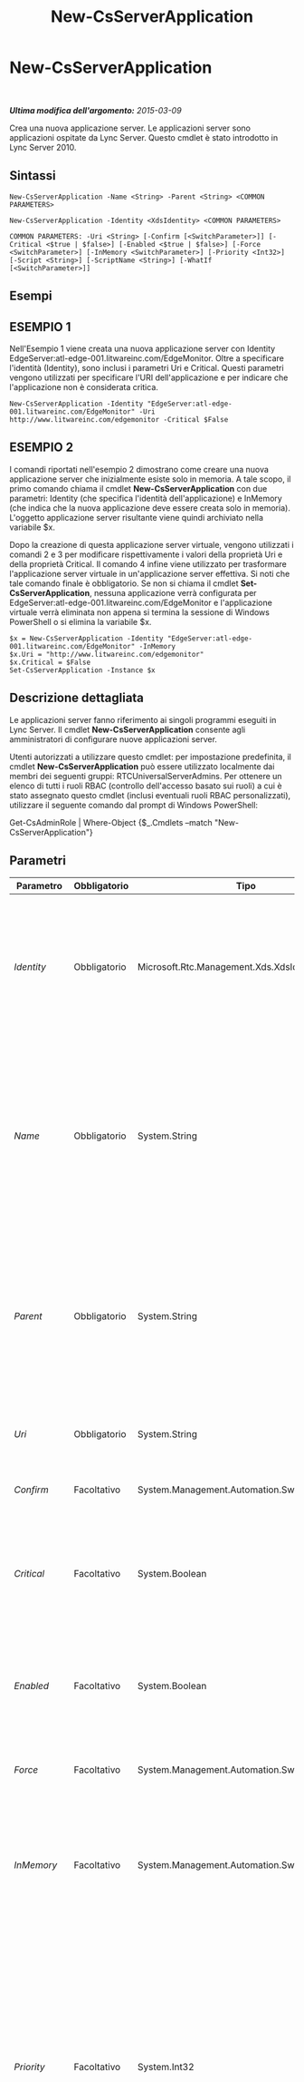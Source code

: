 ﻿---
title: New-CsServerApplication
TOCTitle: New-CsServerApplication
ms:assetid: 045e6e65-8ad6-49af-8bfb-aa9045fa4dd8
ms:mtpsurl: https://technet.microsoft.com/it-it/library/Gg398096(v=OCS.15)
ms:contentKeyID: 49299534
ms.date: 08/24/2015
mtps_version: v=OCS.15
ms.translationtype: HT
---

# New-CsServerApplication

 

_**Ultima modifica dell'argomento:** 2015-03-09_

Crea una nuova applicazione server. Le applicazioni server sono applicazioni ospitate da Lync Server. Questo cmdlet è stato introdotto in Lync Server 2010.

## Sintassi

    New-CsServerApplication -Name <String> -Parent <String> <COMMON PARAMETERS>

    New-CsServerApplication -Identity <XdsIdentity> <COMMON PARAMETERS>

    COMMON PARAMETERS: -Uri <String> [-Confirm [<SwitchParameter>]] [-Critical <$true | $false>] [-Enabled <$true | $false>] [-Force <SwitchParameter>] [-InMemory <SwitchParameter>] [-Priority <Int32>] [-Script <String>] [-ScriptName <String>] [-WhatIf [<SwitchParameter>]]

## Esempi

## ESEMPIO 1

Nell'Esempio 1 viene creata una nuova applicazione server con Identity EdgeServer:atl-edge-001.litwareinc.com/EdgeMonitor. Oltre a specificare l'identità (Identity), sono inclusi i parametri Uri e Critical. Questi parametri vengono utilizzati per specificare l'URI dell'applicazione e per indicare che l'applicazione non è considerata critica.

    New-CsServerApplication -Identity "EdgeServer:atl-edge-001.litwareinc.com/EdgeMonitor" -Uri http://www.litwareinc.com/edgemonitor -Critical $False

## ESEMPIO 2

I comandi riportati nell'esempio 2 dimostrano come creare una nuova applicazione server che inizialmente esiste solo in memoria. A tale scopo, il primo comando chiama il cmdlet **New-CsServerApplication** con due parametri: Identity (che specifica l'identità dell'applicazione) e InMemory (che indica che la nuova applicazione deve essere creata solo in memoria). L'oggetto applicazione server risultante viene quindi archiviato nella variabile $x.

Dopo la creazione di questa applicazione server virtuale, vengono utilizzati i comandi 2 e 3 per modificare rispettivamente i valori della proprietà Uri e della proprietà Critical. Il comando 4 infine viene utilizzato per trasformare l'applicazione server virtuale in un'applicazione server effettiva. Si noti che tale comando finale è obbligatorio. Se non si chiama il cmdlet **Set-CsServerApplication**, nessuna applicazione verrà configurata per EdgeServer:atl-edge-001.litwareinc.com/EdgeMonitor e l'applicazione virtuale verrà eliminata non appena si termina la sessione di Windows PowerShell o si elimina la variabile $x.

    $x = New-CsServerApplication -Identity "EdgeServer:atl-edge-001.litwareinc.com/EdgeMonitor" -InMemory
    $x.Uri = "http://www.litwareinc.com/edgemonitor"
    $x.Critical = $False
    Set-CsServerApplication -Instance $x

## Descrizione dettagliata

Le applicazioni server fanno riferimento ai singoli programmi eseguiti in Lync Server. Il cmdlet **New-CsServerApplication** consente agli amministratori di configurare nuove applicazioni server.

Utenti autorizzati a utilizzare questo cmdlet: per impostazione predefinita, il cmdlet **New-CsServerApplication** può essere utilizzato localmente dai membri dei seguenti gruppi: RTCUniversalServerAdmins. Per ottenere un elenco di tutti i ruoli RBAC (controllo dell'accesso basato sui ruoli) a cui è stato assegnato questo cmdlet (inclusi eventuali ruoli RBAC personalizzati), utilizzare il seguente comando dal prompt di Windows PowerShell:

Get-CsAdminRole | Where-Object {$\_.Cmdlets –match "New-CsServerApplication"}

## Parametri


<table>
<colgroup>
<col style="width: 25%" />
<col style="width: 25%" />
<col style="width: 25%" />
<col style="width: 25%" />
</colgroup>
<thead>
<tr class="header">
<th>Parametro</th>
<th>Obbligatorio</th>
<th>Tipo</th>
<th>Descrizione</th>
</tr>
</thead>
<tbody>
<tr class="odd">
<td><p><em>Identity</em></p></td>
<td><p>Obbligatorio</p></td>
<td><p>Microsoft.Rtc.Management.Xds.XdsIdentity</p></td>
<td><p>Identificatore univoco dell'applicazione server da creare. Le identità (Identity) dell'applicazione server sono composte dal servizio in cui viene ospitata l'applicazione e dal nome dell'applicazione. Ad esempio, l'applicazione server denominata QoEAgent potrebbe avere un'identità (Identity) simile alla seguente: service:Registrar:atl-cs-001.litwareinc.com/QoEAgent.</p></td>
</tr>
<tr class="even">
<td><p><em>Name</em></p></td>
<td><p>Obbligatorio</p></td>
<td><p>System.String</p></td>
<td><p>Nome descrittivo del servizio. Se si utilizza il parametro Identity, non è necessario includere il parametro Name durante la creazione di un nuovo servizio. Infatti, nella proprietà Name verrà automaticamente inserita la parte del nome dell'identità (Identity) dell'applicazione. Ad esempio, se si crea una nuova applicazione con Identity service:Registrar:atl-cs-001.litwareinc.com/TestService l'applicazione verrà denominata automaticamente TestService. Il parametro Name è obbligatorio solo se si utilizza il parametro Parent.</p></td>
</tr>
<tr class="odd">
<td><p><em>Parent</em></p></td>
<td><p>Obbligatorio</p></td>
<td><p>System.String</p></td>
<td><p>Indica il servizio che ospiterà la nuova applicazione server. Se si utilizza il parametro Identity, non è necessario utilizzare il parametro Parent o il parametro Name perché l'identità (Identity) dell'applicazione combina i valori delle proprietà Parent e Name. Tuttavia, è possibile omettere il parametro Identity e utilizzare invece i parametri Parent e Name. In questo caso, il parametro Parent dovrà essere simile al seguente: -Parent &quot;Registrar:atl-cs-001.litwareinc.com&quot;.</p></td>
</tr>
<tr class="even">
<td><p><em>Uri</em></p></td>
<td><p>Obbligatorio</p></td>
<td><p>System.String</p></td>
<td><p>URI (Uniform Resource Identifier) dell'applicazione. Ad esempio, l'applicazione QoEAgent ha l'URI http://www.microsoft.com/LCS/QoEAgent.</p></td>
</tr>
<tr class="odd">
<td><p><em>Confirm</em></p></td>
<td><p>Facoltativo</p></td>
<td><p>System.Management.Automation.SwitchParameter</p></td>
<td><p>Viene visualizzata una richiesta di conferma prima di eseguire il comando.</p></td>
</tr>
<tr class="even">
<td><p><em>Critical</em></p></td>
<td><p>Facoltativo</p></td>
<td><p>System.Boolean</p></td>
<td><p>Se impostato su True, Lync Server non verrà avviato a meno che l'applicazione non possa essere avviata. Se impostato su False, Lync Server verrà avviato indipendentemente dal fatto che l'applicazione possa essere avviata o meno. Se questo parametro non viene specificato, la proprietà Critical verrà impostata su True.</p></td>
</tr>
<tr class="odd">
<td><p><em>Enabled</em></p></td>
<td><p>Facoltativo</p></td>
<td><p>System.Boolean</p></td>
<td><p>Impostare questo valore su True per abilitare l'applicazione. Impostare questo valore su False per disabilitare l'applicazione. Se questo parametro non viene specificato, la proprietà Enabled verrà impostata su False e la nuova applicazione risulterà disabilitata.</p></td>
</tr>
<tr class="even">
<td><p><em>Force</em></p></td>
<td><p>Facoltativo</p></td>
<td><p>System.Management.Automation.SwitchParameter</p></td>
<td><p>Consente di evitare la visualizzazione di qualunque messaggio di errore non grave che potrebbe essere generato nel corso dell'esecuzione del comando.</p></td>
</tr>
<tr class="odd">
<td><p><em>InMemory</em></p></td>
<td><p>Facoltativo</p></td>
<td><p>System.Management.Automation.SwitchParameter</p></td>
<td><p>Crea un riferimento a un oggetto senza eseguire realmente il commit dell'oggetto come modifica permanente. Se si assegna l'output del cmdlet chiamato con questo parametro a una variabile, è possibile apportare modifiche alle proprietà del riferimento all'oggetto e quindi eseguire il commit di queste modifiche chiamando il cmdlet Set- corrispondente.</p></td>
</tr>
<tr class="even">
<td><p><em>Priority</em></p></td>
<td><p>Facoltativo</p></td>
<td><p>System.Int32</p></td>
<td><p>Indica l'ordine di esecuzione delle applicazioni server. L'applicazione con priorità 0 viene avviata per prima; l'applicazione con priorità 1 per seconda e così via. Si noti che ogni servizio che ospita un'applicazione server ha il proprio gruppo di priorità. Ad esempio, il servizio di registrazione può ospitare tre applicazioni con le corrispondenti priorità 0, 1 e 2. In modo simile, il servizio server perimetrale potrebbe avere 4 applicazioni con le priorità 0, 1, 2 e 3.</p>
<p>Se non si specifica una priorità, l'applicazione verrà aggiunta automaticamente nella parte inferiore dell'elenco delle priorità. Se si aggiunge o si rimuove un'applicazione, le priorità delle altre applicazioni verranno regolate di conseguenza. Ad esempio, se si elimina un'applicazione con priorità 0, l'applicazione che in precedenza aveva la priorità 1 avrà la priorità 0.</p></td>
</tr>
<tr class="odd">
<td><p><em>Script</em></p></td>
<td><p>Facoltativo</p></td>
<td><p>System.String</p></td>
<td><p>Consente di associare l'applicazione server a uno script. Per aggiungere uno script a un'applicazione server, utilizzare una sintassi simile alla seguente:</p>
<p>-Script &quot;Update.ps1&quot;</p>
<p>Per rimuovere uno script, impostare semplicemente la proprietà Script su un valore Null:</p>
<p>-Script $Null</p>
<p>Ogni applicazione server può essere associata a un solo script.</p></td>
</tr>
<tr class="even">
<td><p><em>ScriptName</em></p></td>
<td><p>Facoltativo</p></td>
<td><p>System.String</p></td>
<td><p>Percorso per lo script MSPL (Microsoft SIP Processing Language) utilizzato dall'applicazione (se presente). MSPL è un linguaggio di scripting utilizzato per filtrare ed eseguire il routing di messaggi SIP.</p></td>
</tr>
<tr class="odd">
<td><p><em>WhatIf</em></p></td>
<td><p>Facoltativo</p></td>
<td><p>System.Management.Automation.SwitchParameter</p></td>
<td><p>Descrive ciò che accadrebbe se si eseguisse il comando senza eseguirlo realmente.</p></td>
</tr>
</tbody>
</table>


## Tipi di input

Nessuno. Il cmdlet **New-CsServerApplication** non accetta input da pipeline.

## Tipi restituiti

Il cmdlet **New-CsServerApplication** crea nuove istanze dell'oggetto Microsoft.Rtc.Management.WritableConfig.Settings.ServerApplication.Application.

## Vedere anche

#### Ulteriori risorse

[Get-CsServerApplication](get-csserverapplication.md)  
[Remove-CsServerApplication](remove-csserverapplication.md)  
[Set-CsServerApplication](set-csserverapplication.md)

